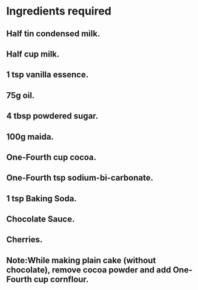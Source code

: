 # Ingredients required

## Half tin condensed milk.
## Half cup milk.
## 1 tsp vanilla essence.
## 75g oil.
## 4 tbsp powdered sugar.
## 100g maida.
## One-Fourth cup cocoa. 
## One-Fourth tsp sodium-bi-carbonate.
## 1 tsp Baking Soda.
## Chocolate Sauce.
## Cherries.
## Note:While making plain cake (without chocolate), remove cocoa powder and add One-Fourth cup cornflour.
